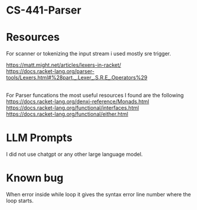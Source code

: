 # CS-441-Parser

# Resources

 For scanner or tokenizing the input stream i used mostly sre trigger.<br>
 
https://matt.might.net/articles/lexers-in-racket/<br>
https://docs.racket-lang.org/parser-tools/Lexers.html#%28part._.Lexer_.S.R.E_.Operators%29<br><br>

For Parser funcations the most useful resources I found are the following<br>
https://docs.racket-lang.org/denxi-reference/Monads.html<br>
https://docs.racket-lang.org/functional/interfaces.html<br>
https://docs.racket-lang.org/functional/either.html<br>

# LLM Prompts
I did not use chatgpt or any other large language model.

# Known bug 
When error inside while loop it gives the syntax error line number where the loop starts.
